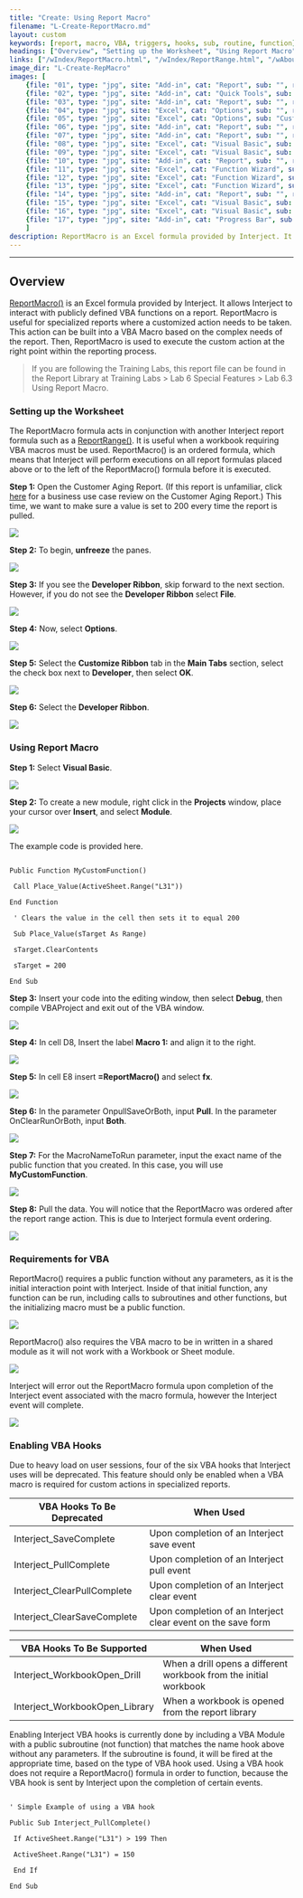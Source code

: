 ```yaml
---
title: "Create: Using Report Macro"
filename: "L-Create-ReportMacro.md"
layout: custom
keywords: [report, macro, VBA, triggers, hooks, sub, routine, function]
headings: ["Overview", "Setting up the Worksheet", "Using Report Macro", "Requirements for VBA", "Enabling VBA Hooks"]
links: ["/wIndex/ReportMacro.html", "/wIndex/ReportRange.html", "/wAbout/Customer-Aging.html"]
image_dir: "L-Create-RepMacro"
images: [
	{file: "01", type: "jpg", site: "Add-in", cat: "Report", sub: "", report: "Customer Aging Summary", ribbon: "", config: ""}, 
	{file: "02", type: "jpg", site: "Add-in", cat: "Quick Tools", sub: "", report: "Customer Aging Summary", ribbon: "Simple", config: ""}, 
	{file: "03", type: "jpg", site: "Add-in", cat: "Report", sub: "", report: "", ribbon: "Simple", config: "Yes"}, 
	{file: "04", type: "jpg", site: "Excel", cat: "Options", sub: "", report: "", ribbon: "", config: ""}, 
	{file: "05", type: "jpg", site: "Excel", cat: "Options", sub: "Customize the Ribbon", report: "Customer Aging Summary", ribbon: "", config: "Yes"}, 
	{file: "06", type: "jpg", site: "Add-in", cat: "Report", sub: "", report: "Customer Aging Summary", ribbon: "Simple", config: "Yes"}, 
	{file: "07", type: "jpg", site: "Add-in", cat: "Report", sub: "", report: "Customer Aging Summary", ribbon: "", config: "Yes"}, 
	{file: "08", type: "jpg", site: "Excel", cat: "Visual Basic", sub: "", report: "Customer Aging Summary", ribbon: "", config: ""}, 
	{file: "09", type: "jpg", site: "Excel", cat: "Visual Basic", sub: "", report: "Customer Aging Summary", ribbon: "", config: ""}, 
	{file: "10", type: "jpg", site: "Add-in", cat: "Report", sub: "", report: "Customer Aging Summary", ribbon: "", config: "Yes"}, 
	{file: "11", type: "jpg", site: "Excel", cat: "Function Wizard", sub: "", report: "Customer Aging Summary", ribbon: "", config: "Yes"}, 
	{file: "12", type: "jpg", site: "Excel", cat: "Function Wizard", sub: "", report: "Customer Aging Summary", ribbon: "", config: "Yes"}, 
	{file: "13", type: "jpg", site: "Excel", cat: "Function Wizard", sub: "", report: "Customer Aging Summary", ribbon: "", config: "Yes"}, 
	{file: "14", type: "jpg", site: "Add-in", cat: "Report", sub: "", report: "Customer Aging Summary", ribbon: "", config: "Yes"}, 
	{file: "15", type: "jpg", site: "Excel", cat: "Visual Basic", sub: "", report: "Customer Aging Summary", ribbon: "", config: "Yes"}, 
	{file: "16", type: "jpg", site: "Excel", cat: "Visual Basic", sub: "", report: "Customer Aging Summary", ribbon: "", config: "Yes"}, 
	{file: "17", type: "jpg", site: "Add-in", cat: "Progress Bar", sub: "Formulas", report: "Customer Aging Summary", ribbon: "", config: "Yes"}
	]
description: ReportMacro is an Excel formula provided by Interject. It allows Interject to interact with publicly defined VBA functions on a report. ReportMacro is useful for specialized reports where a customized action needs to be taken. This action can be built into a VBA Macro based on the complex needs of the report. Then, ReportMacro() is used to execute the custom action at the right point within the reporting process.
---
```

* * *

## Overview

[ReportMacro()](/wIndex/ReportMacro.html) is an Excel formula provided by Interject. It allows Interject to interact with publicly defined VBA functions on a report. ReportMacro is useful for specialized reports where a customized action needs to be taken. This action can be built into a VBA Macro based on the complex needs of the report. Then, ReportMacro is used to execute the custom action at the right point within the reporting process.

<blockquote class=lab_info>
 If you are following the Training Labs, this report file can be found in the Report Library at Training Labs > Lab 6 Special Features > Lab 6.3 Using Report Macro.
</blockquote>

### Setting up the Worksheet

The ReportMacro formula acts in conjunction with another Interject report formula such as a [ReportRange()](/wIndex/ReportRange.html). It is useful when a workbook requiring VBA macros must be used. ReportMacro() is an ordered formula, which means that Interject will perform executions on all report formulas placed above or to the left of the ReportMacro() formula before it is executed.

**Step 1:** Open the Customer Aging Report. (If this report is unfamiliar, click [here](/wAbout/Customer-Aging.html) for a business use case review on the Customer Aging Report.) This time, we want to make sure a value is set to 200 every time the report is pulled.

![](/images/L-Create-RepMacro/01.jpg)
<br>

**Step 2:** To begin, **unfreeze** the panes.

![](/images/L-Create-RepMacro/02.jpg)
<br>

**Step 3:** If you see the **Developer Ribbon**, skip forward to the next section. However, if you do not see the **Developer Ribbon** select **File**.

![](/images/L-Create-RepMacro/03.jpg)
<br>

**Step 4:** Now, select **Options**.

![](/images/L-Create-RepMacro/04.jpg)
<br>

**Step 5:** Select the **Customize Ribbon** tab in the **Main Tabs** section, select the check box next to **Developer**, then select **OK**.

![](/images/L-Create-RepMacro/05.jpg)
<br>

**Step 6:** Select the **Developer Ribbon**.

![](/images/L-Create-RepMacro/06.jpg)
<br>

### Using Report Macro

**Step 1:** Select **Visual Basic**.

![](/images/L-Create-RepMacro/07.jpg)
<br>

**Step 2:** To create a new module, right click in the **Projects** window, place your cursor over **Insert**, and select **Module**.

![](/images/L-Create-RepMacro/08.jpg)
<br>

The example code is provided here.

```VB

Public Function MyCustomFunction()

 Call Place_Value(ActiveSheet.Range("L31"))

End Function

 ' Clears the value in the cell then sets it to equal 200

 Sub Place_Value(sTarget As Range)

 sTarget.ClearContents

 sTarget = 200

End Sub

```

**Step 3:** Insert your code into the editing window, then select **Debug**, then compile VBAProject and exit out of the VBA window.

![](/images/L-Create-RepMacro/09.jpg)
<br>

**Step 4:** In cell D8, Insert the label **Macro 1:** and align it to the right.

![](/images/L-Create-RepMacro/10.jpg)
<br>

**Step 5:** In cell E8 insert **=ReportMacro()** and select **fx**.

![](/images/L-Create-RepMacro/11.jpg)
<br>

**Step 6:** In the parameter OnpullSaveOrBoth, input **Pull**. In the parameter OnClearRunOrBoth, input **Both**.

![](/images/L-Create-RepMacro/12.jpg)
<br>

**Step 7:** For the MacroNameToRun parameter, input the exact name of the public function that you created. In this case, you will use **MyCustomFunction**.

![](/images/L-Create-RepMacro/13.jpg)
<br>

**Step 8:** Pull the data. You will notice that the ReportMacro was ordered after the report range action. This is due to Interject formula event ordering.

![](/images/L-Create-RepMacro/14.jpg)
<br>

### Requirements for VBA

ReportMacro() requires a public function without any parameters, as it is the initial interaction point with Interject. Inside of that initial function, any function can be run, including calls to subroutines and other functions, but the initializing macro must be a public function.

![](/images/L-Create-RepMacro/15.jpg)
<br>

ReportMacro() also requires the VBA macro to be in written in a shared module as it will not work with a Workbook or Sheet module.

![](/images/L-Create-RepMacro/16.jpg)
<br>

Interject will error out the ReportMacro formula upon completion of the Interject event associated with the macro formula, however the Interject event will complete.

![](/images/L-Create-RepMacro/17.jpg)
<br>

### Enabling VBA Hooks

Due to heavy load on user sessions, four of the six VBA hooks that Interject uses will be deprecated. This feature should only be enabled when a VBA macro is required for custom actions in specialized reports.

| VBA Hooks To Be Deprecated | When Used |
|-----|-----|
| Interject_SaveComplete | Upon completion of an Interject save event |
| Interject_PullComplete | Upon completion of an Interject pull event |
| Interject_ClearPullComplete | Upon completion of an Interject clear event |
| Interject_ClearSaveComplete | Upon completion of an Interject clear event on the save form |

| VBA Hooks To Be Supported | When Used |
|-----|-----|
| Interject_WorkbookOpen_Drill | When a drill opens a different workbook from the initial workbook |
| Interject_WorkbookOpen_Library | When a workbook is opened from the report library |

Enabling Interject VBA hooks is currently done by including a VBA Module with a public subroutine (not function) that matches the name hook above without any parameters. If the subroutine is found, it will be fired at the appropriate time, based on the type of VBA hook used. Using a VBA hook does not require a ReportMacro() formula in order to function, because the VBA hook is sent by Interject upon the completion of certain events.

```VB

' Simple Example of using a VBA hook

Public Sub Interject_PullComplete()

 If ActiveSheet.Range("L31") > 199 Then

 ActiveSheet.Range("L31") = 150

 End If

End Sub

```
